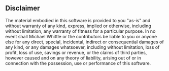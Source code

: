## Disclaimer
The material embodied in this software is provided to you "as-is" and without
warranty of any kind, express, implied or otherwise, including without
limitation, any warranty of fitness for a particular purpose. In no event shall
Michael Whittle or the contributors be liable to you or anyone else for any direct, 
special, incidental, indirect or consequential damages of any kind, or any damages 
whatsoever, including without limitation, loss of profit, loss of use, savings or 
revenue, or the claims of third parties, however caused and on any theory of 
liability, arising out of or in connection with the possession, use or 
performance of this software.
